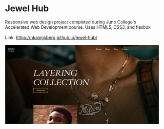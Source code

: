 # Jewel Hub
Responsive web design project completed during Juno College's Accelerated Web Development course. Uses HTML5, CSS3, and flexbox
<br><br>
Link: https://nkanigsberg.github.io/jewel-hub/
<br><br>
![Screenshot of Jewel Hub website](jewel-hub.png?raw=true "Screenshot of Jewel Hub website")
